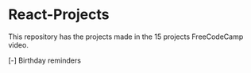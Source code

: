 # React-Projects
This repository has the projects made in the 15 projects FreeCodeCamp video.

[-] Birthday reminders
